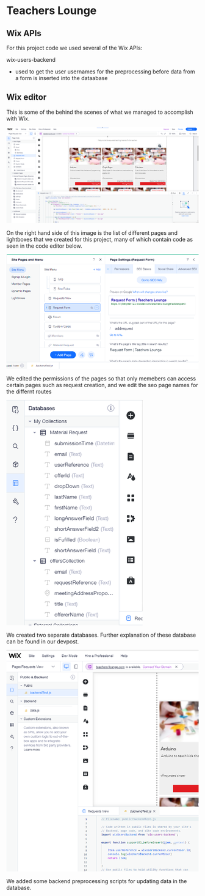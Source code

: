 # Teachers Lounge

## Wix APIs
For this project code we used several of the Wix APIs:

wix-users-backend
 * used to get the user usernames for the preprocessing before data from a form is inserted into the dataabase
 


## Wix editor
This is some of the behind the scenes of what we managed to accomplish with Wix.

![image](/ScreenShots/wixscreenshots/wixpageslist.png)

On the right hand side of this image is the list of different pages and lightboxes that we created for this project, many of which contain code as seen in the code editor below.

![image](/ScreenShots/wixscreenshots/seoandpermissions.png)

We edited the permissions of the pages so that only memebers can access certain pages such as request creation, and we edit the seo page names for the differnt routes

![image](/ScreenShots/wixscreenshots/Databasepreview.png)

We created two separate databases. Further explanation of these database can be found in our devpost.

![image](/ScreenShots/wixscreenshots/backendpreprocessing.png)

We added some backend preprocessing scripts for updating data in the database.
